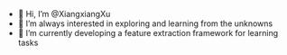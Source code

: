 - 👋 Hi, I’m @XiangxiangXu
- 👀 I’m always interested in exploring and learning from the unknowns
- 🌱 I’m currently developing a feature extraction framework for learning tasks

<!---
XiangxiangXu/XiangxiangXu is a ✨ special ✨ repository because its `README.md` (this file) appears on your GitHub profile.
You can click the Preview link to take a look at your changes.
--->
